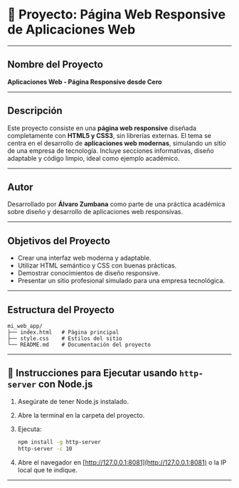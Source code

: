 # 📄 Proyecto: Página Web Responsive de Aplicaciones Web

---

## Nombre del Proyecto

**Aplicaciones Web - Página Responsive desde Cero**

---

## Descripción

Este proyecto consiste en una **página web responsive** diseñada completamente con **HTML5 y CSS3**, sin librerías externas. El tema se centra en el desarrollo de **aplicaciones web modernas**, simulando un sitio de una empresa de tecnología. Incluye secciones informativas, diseño adaptable y código limpio, ideal como ejemplo académico.

---

## Autor

Desarrollado por **Álvaro Zumbana** como parte de una práctica académica sobre diseño y desarrollo de aplicaciones web responsivas.

---

## Objetivos del Proyecto

- Crear una interfaz web moderna y adaptable.
- Utilizar HTML semántico y CSS con buenas prácticas.
- Demostrar conocimientos de diseño responsive.
- Presentar un sitio profesional simulado para una empresa tecnológica.

---

## Estructura del Proyecto

```
mi_web_app/
├── index.html   # Página principal
├── style.css    # Estilos del sitio
└── README.md    # Documentación del proyecto
```

---

## 🚀 Instrucciones para Ejecutar usando `http-server` con Node.js

1. Asegúrate de tener Node.js instalado.
2. Abre la terminal en la carpeta del proyecto.
3. Ejecuta:

    ```bash
    npm install -g http-server
    http-server -c 10
    ```

4. Abre el navegador en [http://127.0.0.1:8081](http://127.0.0.1:8081) o la IP local que te indique.

---
